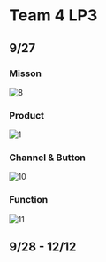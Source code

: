 # Team 4 LP3
## 9/27
### Misson

![8](https://user-images.githubusercontent.com/33916201/34049890-5d7714ae-e1fc-11e7-8cc7-0ff1ef8f9b47.png)
### Product

![1](https://user-images.githubusercontent.com/33916201/34049929-7aae47d6-e1fc-11e7-9c50-1369068ec6d9.jpg)
### Channel & Button

![10](https://user-images.githubusercontent.com/33916201/34050987-3de45ce2-e200-11e7-911f-6227d5f98b64.png)  
### Function

![11](https://user-images.githubusercontent.com/33916201/34051290-5c87e154-e201-11e7-929a-c546971c93d5.png)  
## 9/28 - 12/12



